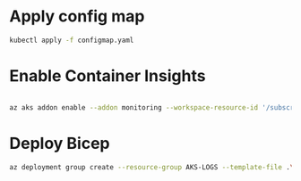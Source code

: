 

# Apply config map

```bash
kubectl apply -f configmap.yaml
```

# Enable Container Insights

```bash

az aks addon enable --addon monitoring --workspace-resource-id '/subscriptions/7f2413b7-93b1-4560-a932-220c34c9db29/resourcegroups/aks-logs/providers/microsoft.operationalinsights/workspaces/local-laws'  --name ABCAKS --resource-group AKS-LOGS --enable-high-log-scale-mode
```

# Deploy Bicep

```bash
az deployment group create --resource-group AKS-LOGS --template-file .\main.bicep      
```